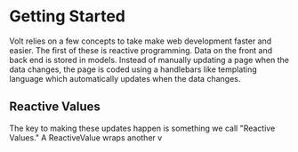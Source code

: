 # Getting Started

Volt relies on a few concepts to take make web development faster and easier.  The first of these is reactive programming.  Data on the front and back end is stored in models.  Instead of manually updating a page when the data changes, the page is coded using a handlebars like templating language which automatically updates when the data changes.

## Reactive Values

The key to making these updates happen is something we call "Reactive Values."  A ReactiveValue wraps another v